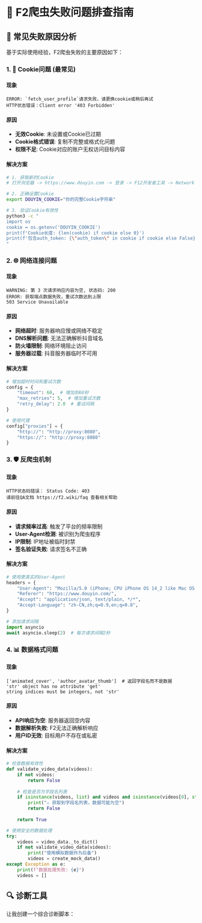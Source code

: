 # 🔧 F2爬虫失败问题排查指南

## 🚨 常见失败原因分析

基于实际使用经验，F2爬虫失败的主要原因如下：

### 1. 🍪 Cookie问题 (最常见)

#### 现象
```
ERROR: `fetch_user_profile`请求失败，请更换cookie或稍后再试
HTTP状态错误：Client error '403 Forbidden'
```

#### 原因
- **无效Cookie**: 未设置或Cookie已过期
- **Cookie格式错误**: 复制不完整或格式化问题
- **权限不足**: Cookie对应的账户无权访问目标内容

#### 解决方案
```bash
# 1. 获取新的Cookie
# 打开浏览器 -> https://www.douyin.com -> 登录 -> F12开发者工具 -> Network -> 复制Cookie

# 2. 正确设置Cookie
export DOUYIN_COOKIE="你的完整Cookie字符串"

# 3. 验证Cookie有效性
python3 -c "
import os
cookie = os.getenv('DOUYIN_COOKIE')
print(f'Cookie长度: {len(cookie) if cookie else 0}')
print(f'包含auth_token: {\"auth_token\" in cookie if cookie else False}')
"
```

### 2. 🌐 网络连接问题

#### 现象
```
WARNING: 第 3 次请求响应内容为空, 状态码: 200
ERROR: 获取端点数据失败，重试次数达到上限
503 Service Unavailable
```

#### 原因
- **网络超时**: 服务器响应慢或网络不稳定
- **DNS解析问题**: 无法正确解析抖音域名
- **防火墙限制**: 网络环境阻止访问
- **服务器过载**: 抖音服务器临时不可用

#### 解决方案
```python
# 增加超时时间和重试次数
config = {
    "timeout": 60,  # 增加到60秒
    "max_retries": 5,  # 增加重试次数
    "retry_delay": 2.0  # 重试间隔
}

# 使用代理
config["proxies"] = {
    "http://": "http://proxy:8080",
    "https://": "http://proxy:8080"
}
```

### 3. 🛡️ 反爬虫机制

#### 现象
```
HTTP状态码错误： Status Code: 403
请前往QA文档 https://f2.wiki/faq 查看相关帮助
```

#### 原因
- **请求频率过高**: 触发了平台的频率限制
- **User-Agent检测**: 被识别为爬虫程序
- **IP限制**: IP地址被临时封禁
- **签名验证失败**: 请求签名不正确

#### 解决方案
```python
# 使用更真实的User-Agent
headers = {
    "User-Agent": "Mozilla/5.0 (iPhone; CPU iPhone OS 14_2 like Mac OS X) AppleWebKit/605.1.15 (KHTML, like Gecko) Version/14.0.1 Mobile/15E148 Safari/604.1",
    "Referer": "https://www.douyin.com/",
    "Accept": "application/json, text/plain, */*",
    "Accept-Language": "zh-CN,zh;q=0.9,en;q=0.8",
}

# 添加请求间隔
import asyncio
await asyncio.sleep(2)  # 每次请求间隔2秒
```

### 4. 📊 数据格式问题

#### 现象
```
['animated_cover', 'author_avatar_thumb']  # 返回字段名而不是数据
'str' object has no attribute 'get'
string indices must be integers, not 'str'
```

#### 原因
- **API响应为空**: 服务器返回空内容
- **数据解析失败**: F2无法正确解析响应
- **用户ID无效**: 目标用户不存在或私密

#### 解决方案
```python
# 检查数据有效性
def validate_video_data(videos):
    if not videos:
        return False
    
    # 检查是否为字段名列表
    if isinstance(videos, list) and videos and isinstance(videos[0], str):
        print("⚠️ 获取到字段名列表，数据可能为空")
        return False
    
    return True

# 使用安全的数据处理
try:
    videos = video_data._to_dict()
    if not validate_video_data(videos):
        print("使用模拟数据作为后备")
        videos = create_mock_data()
except Exception as e:
    print(f"数据处理失败: {e}")
    videos = []
```

## 🔍 诊断工具

让我创建一个综合诊断脚本：
